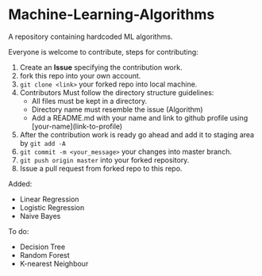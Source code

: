 # Machine-Learning-Algorithms

A repository containing hardcoded ML algorithms.

Everyone is welcome to contribute, steps for contributing:

1. Create an **Issue** specifying the contribution work.
2. fork this repo into your own account.
3. ``git clone <link>`` your forked repo into local machine.
4. Contributors Must follow the directory structure guidelines: 
    * All files must be kept in a directory.
    * Directory name must resemble the issue (Algorithm)
    * Add a README.md with your name and link to github profile using \[your-name](link-to-profile)
5. After the contribution work is ready go ahead and add it to staging area by ``git add -A``
6. ``git commit -m <your_message>`` your changes into master branch.
7. ``git push origin master`` into your forked repository.
8. Issue a pull request from forked repo to this repo.

Added: 
* Linear Regression
* Logistic Regression
* Naive Bayes

To do:
* Decision Tree
* Random Forest
* K-nearest Neighbour


